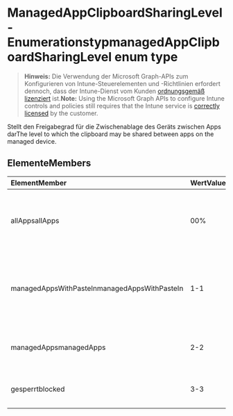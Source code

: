 # <a name="managedappclipboardsharinglevel-enum-type"></a><span data-ttu-id="f7838-101">ManagedAppClipboardSharingLevel-Enumerationstyp</span><span class="sxs-lookup"><span data-stu-id="f7838-101">managedAppClipboardSharingLevel enum type</span></span>

> <span data-ttu-id="f7838-102">**Hinweis:** Die Verwendung der Microsoft Graph-APIs zum Konfigurieren von Intune-Steuerelementen und -Richtlinien erfordert dennoch, dass der Intune-Dienst vom Kunden [ordnungsgemäß lizenziert](https://go.microsoft.com/fwlink/?linkid=839381) ist.</span><span class="sxs-lookup"><span data-stu-id="f7838-102">**Note:** Using the Microsoft Graph APIs to configure Intune controls and policies still requires that the Intune service is [correctly licensed](https://go.microsoft.com/fwlink/?linkid=839381) by the customer.</span></span>

<span data-ttu-id="f7838-103">Stellt den Freigabegrad für die Zwischenablage des Geräts zwischen Apps dar</span><span class="sxs-lookup"><span data-stu-id="f7838-103">The level to which the clipboard may be shared between apps on the managed device.</span></span>
## <a name="members"></a><span data-ttu-id="f7838-104">Elemente</span><span class="sxs-lookup"><span data-stu-id="f7838-104">Members</span></span>
|<span data-ttu-id="f7838-105">Element</span><span class="sxs-lookup"><span data-stu-id="f7838-105">Member</span></span>|<span data-ttu-id="f7838-106">Wert</span><span class="sxs-lookup"><span data-stu-id="f7838-106">Value</span></span>|<span data-ttu-id="f7838-107">Beschreibung</span><span class="sxs-lookup"><span data-stu-id="f7838-107">Description</span></span>|
|:---|:---|:---|
|<span data-ttu-id="f7838-108">allApps</span><span class="sxs-lookup"><span data-stu-id="f7838-108">allApps</span></span>|<span data-ttu-id="f7838-109">0</span><span class="sxs-lookup"><span data-stu-id="f7838-109">0%</span></span>|<span data-ttu-id="f7838-110">Die Freigabe ist zwischen allen Apps zugelassen, sowohl für verwaltete als auch für nicht verwaltete Apps.</span><span class="sxs-lookup"><span data-stu-id="f7838-110">Sharing is allowed between all apps, managed or not</span></span>|
|<span data-ttu-id="f7838-111">managedAppsWithPasteIn</span><span class="sxs-lookup"><span data-stu-id="f7838-111">managedAppsWithPasteIn</span></span>|<span data-ttu-id="f7838-112">1</span><span class="sxs-lookup"><span data-stu-id="f7838-112">-1</span></span>|<span data-ttu-id="f7838-113">Die Freigabe ist zwischen allen verwalteten Apps zugelassen, bei denen Einfügen aktiviert ist.</span><span class="sxs-lookup"><span data-stu-id="f7838-113">Sharing is allowed between all managed apps with paste in enabled</span></span>|
|<span data-ttu-id="f7838-114">managedApps</span><span class="sxs-lookup"><span data-stu-id="f7838-114">managedApps</span></span>|<span data-ttu-id="f7838-115">2</span><span class="sxs-lookup"><span data-stu-id="f7838-115">-2</span></span>|<span data-ttu-id="f7838-116">Die Freigabe ist zwischen alle verwalteten Apps zugelassen.</span><span class="sxs-lookup"><span data-stu-id="f7838-116">Sharing is allowed between all managed apps</span></span>|
|<span data-ttu-id="f7838-117">gesperrt</span><span class="sxs-lookup"><span data-stu-id="f7838-117">blocked</span></span>|<span data-ttu-id="f7838-118">3</span><span class="sxs-lookup"><span data-stu-id="f7838-118">-3</span></span>|<span data-ttu-id="f7838-119">Die Freigabe zwischen Apps ist deaktiviert.</span><span class="sxs-lookup"><span data-stu-id="f7838-119">Sharing between apps is disabled</span></span>|








